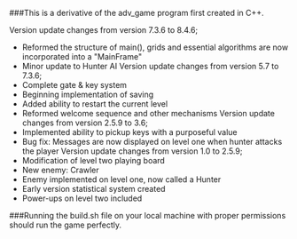 ###This is a derivative of the adv_game program first created in C++.

Version update changes from version 7.3.6 to 8.4.6;
* Reformed the structure of main(), grids and essential algorithms are now incorporated into a "MainFrame"
* Minor update to Hunter AI
Version update changes from version 5.7 to 7.3.6;
* Complete gate & key system
* Beginning implementation of saving
* Added ability to restart the current level
* Reformed welcome sequence and other mechanisms
Version update changes from version 2.5.9 to 3.6;
* Implemented ability to pickup keys with a purposeful value
* Bug fix: Messages are now displayed on level one when hunter attacks the player
Version update changes from version 1.0 to 2.5.9;
* Modification of level two playing board
* New enemy: Crawler
* Enemy implemented on level one, now called a Hunter
* Early version statistical system created
* Power-ups on level two included

###Running the build.sh file on your local machine with proper permissions should run the game perfectly.
